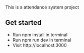 This is a attendance system project

## Get started

- Run npm install in terminal
- Run npm run dev in terminal
- Visit http://localhost:3000
